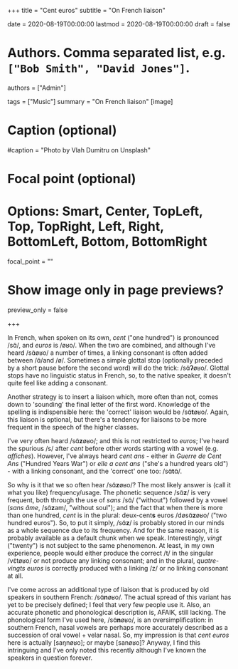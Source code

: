 +++
title = "Cent euros"
subtitle = "On French liaison"

date = 2020-08-19T00:00:00
lastmod = 2020-08-19T00:00:00
draft = false

# Authors. Comma separated list, e.g. `["Bob Smith", "David Jones"]`.
authors = ["Admin"]

tags = ["Music"]
summary = "On French liaison"
[image]
  # Caption (optional)
  #caption = "Photo by Vlah Dumitru on Unsplash"

  # Focal point (optional)
  # Options: Smart, Center, TopLeft, Top, TopRight, Left, Right, BottomLeft, Bottom, BottomRight
  focal_point = ""

  # Show image only in page previews?
  preview_only = false

+++

In French, when spoken on its own, *cent* ("one hundred") is pronounced /sɑ̃/, and *euros* is /øʁo/. When the two are combined, and although I've heard /sɑ̃øʁo/ a number of times, a linking consonant is often added between /ɑ̃/and /ø/. Sometimes a simple glottal stop (optionally preceded by a short pause before the second word) will do the trick: /sɑ̃**ʔ**øʁo/. Glottal stops have no linguistic status in French, so, to the native speaker, it doesn't quite feel like adding a consonant. 

Another strategy is to insert a liaison which, more often than not, comes down to 'sounding' the final letter of the first word. Knowledge of the spelling is indispensible here: the 'correct' liaison would be /sɑ̃**t**øʁo/. Again, this liaison is optional, but there's a tendency for liaisons to be more frequent in the speech of the higher classes.

I've very often heard /sɑ̃**z**øʁo/; and this is not restricted to *euros*; I've heard the spurious /s/ after *cent* before other words starting with a vowel (e.g. *affiches*). However, I've always heard *cent ans* - either in *Guerre de Cent Ans* ("Hundred Years War") or *elle a cent ans* ("she's a hundred years old") - with a linking consonant, and the 'correct' one too: /sɑ̃**t**ɑ̃/. 

So why is it that we so often hear /sɑ̃**z**øʁo/? The most likely answer is (call it what you like) frequency/usage. The phonetic sequence /sɑ̃**z**/ is very frequent, both through the use of *sans* /sɑ̃/ ("without") followed by a vowel (*sans âme*, /sɑ̃**z**am/, "without soul"); and the fact that when there is more than one hundred, *cent* is in the plural: deux-cent**s** euros /døsɑ̃**z**øʁo/ ("two hundred euros"). So, to put it simply, /sɑ̃**z**/ is probably stored in our minds as a whole sequence due to its frequency. And for the same reason, it is probably available as a default chunk when we speak. Interestingly, *vingt* ("twenty") is not subject to the same phenomenon. At least, in my own experience, people would either produce the correct /t/ in the singular /vɛ̃tøʁo/ or not produce any linking consonant; and in the plural, *quatre-vingts euros* is correctly produced with a linking /z/ or no linking consonant at all. 

I've come across an additional type of liaison that is produced by old speakers in southern French: /sɑ̃**n**øʁo/. The actual spread of this variant has yet to be precisely defined; I feel that very few people use it. Also, an accurate phonetic and phonological description is, AFAIK, still lacking. The phonological form I've used here, /sɑ̃**n**øʁo/, is an oversimplification: in southern French, nasal vowels are perhaps more accurately described as a succession of oral vowel + velar nasal. So, my impression is that *cent euros* here is actually [saŋnøʁo]; or maybe [sanøʁo]? Anyway, I find this intringuing and I've only noted this recently although I've known the speakers in question forever. 











